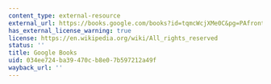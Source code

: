 ```yaml
---
content_type: external-resource
external_url: https://books.google.com/books?id=tqmcWcjXMe0C&pg=PAfrontcover#v=onepage&q&f=false
has_external_license_warning: true
license: https://en.wikipedia.org/wiki/All_rights_reserved
status: ''
title: Google Books
uid: 034ee724-ba39-470c-b8e0-7b597212a49f
wayback_url: ''
---
```

